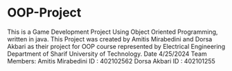 # OOP-Project
This is a Game Development Project Using Object Oriented Programming, written in java. This Project was created by Amitis Mirabedini and Dorsa Akbari as their project for OOP course represented by Electrical Engineering Department of Sharif University of Technology.
Date 4/25/2024
Team Members:
Amitis Mirabedini     ID : 402102562
Dorsa Akbari          ID : 402101255
